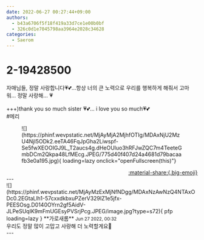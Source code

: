```yaml
---
date: 2022-06-27 00:27:44+09:00
authors:
  - b43a6706f5f18f419a33d7ce1e00b0bf
  - 326c0d1e7045798aa3964e2028c34628
categories:
  - Saerom
---
```


# 2-19428500

<div class="post-container" markdown="1">
<div class="content-container md-sidebar__scrollwrap" markdown="1">

자매님들, 정말 사랑합니다💗💕...항상 너의 큰 노력으로 우리를 행복하게 해줘서 고마워... 정말 사랑해... 💗<br><br>+++)thank you so much sister 💗💕... i love you so much💗💕<br>\#메리️️
<figure markdown="1">
![](https://phinf.wevpstatic.net/MjAyMjA2MjhfOTIg/MDAxNjU2MzU4NjI5ODk2.eeTA46FqJpGha2Liwspf-Se5fwXEOOIGJ9L_T2aucs4g.dHeOUluo3hRFJwZQC7m4TeeteGmbDCm2Qkpa48LfMEcg.JPEG/775d40f407d24a4681d79bacaafb3e0a195.jpg){ loading=lazy onclick="openFullscreen(this)"}
</figure>


</div>
</div>

<div style="text-align: right;" markdown="1">
<a href="https://weverse.io/fromis9/fanpost/2-19428500" style="text-align: right;">:material-share:{.big-emoji}</a>
</div>
---

<div class="comments-container md-sidebar__scrollwrap" markdown="1">
<div class="comment" markdown="1">
<div class='id-container' markdown="1">
![](https://phinf.wevpstatic.net/MjAyMzExMjNfNDgg/MDAxNzAwNzQ4NTAxODc0.2EGtaLlh1-57cxxdkbxuPZerV329IZ1e5jfx-PEESOsg.D0140OYrn2gf5AidV-JLPeSUqIK9mFmUGEsyPVSrjPcg.JPEG/image.jpg?type=s72){ pfp loading=lazy }
**<span class="artist">가로새롬</span>** <small>Jun 27 2022, 00:32</small><br>
</div>
<div class='comment-body' markdown="1">
우리도 정말 많이 고맙고 사랑해 더 노력할게요💐
</div>
</div>
</div>
---
